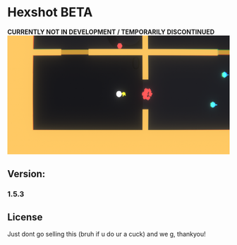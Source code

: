 # Hexshot BETA

**CURRENTLY NOT IN DEVELOPMENT / TEMPORARILY DISCONTINUED**
![img](https://raw.githubusercontent.com/Michaeljsg05/michaeljsg05.github.io/master/img/HexshotPic1.PNG)

## Version:
<h3>1.5.3</h3>

## License
Just dont go selling this (bruh if u do ur a cuck) and we g, thankyou!
